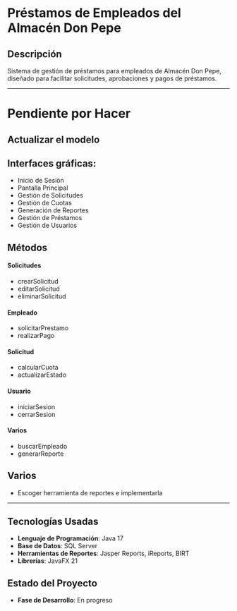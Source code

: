 # Préstamos de Empleados del Almacén Don Pepe

## Descripción

Sistema de gestión de préstamos para empleados de Almacén Don Pepe, diseñado para facilitar solicitudes, aprobaciones y pagos de préstamos.


------------


# Pendiente por Hacer

## Actualizar el modelo

## Interfaces gráficas:
- Inicio de Sesión
- Pantalla Principal
- Gestión de Solicitudes
- Gestión de Cuotas
- Generación de Reportes
- Gestión de Préstamos
- Gestión de Usuarios

## Métodos 

#### Solicitudes
- crearSolicitud
- editarSolicitud
- eliminarSolicitud

#### Empleado
- solicitarPrestamo
- realizarPago

#### Solicitud
- calcularCuota
- actualizarEstado

#### Usuario
- iniciarSesion
- cerrarSesion

#### Varios
- buscarEmpleado
- generarReporte

## Varios
- Escoger herramienta de reportes e implementarla

------------

## Tecnologías Usadas

- **Lenguaje de Programación**: Java 17
- **Base de Datos**: SQL Server
- **Herramientas de Reportes**: Jasper Reports, iReports, BIRT
- **Librerías**: JavaFX 21

## Estado del Proyecto

- **Fase de Desarrollo**: En progreso
